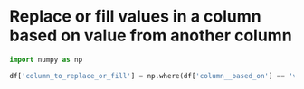 # Replace or fill values in a column based on value from another column

``` python
import numpy as np

df['column_to_replace_or_fill'] = np.where(df['column__based_on'] == 'value_to_check', 'value_to_fill_if_condition_True', 'value_to_fill_if_false')
```

